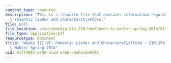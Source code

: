 ```yaml
---
content_type: resource
description: "This is a resource file that contains information regarding weeks III-VI:\
  \ romantic lieder and characterst\xFCcke."
file: null
file_location: /coursemedia/21m-250-beethoven-to-mahler-spring-2014/81ffd083e78d3cade360c8ebdcdeb748_MIT21M_250S14_Week_III-VI.pdf
file_type: application/pdf
resourcetype: Document
title: "Weeks III-VI: Romantic Lieder and Characterst\xFCcke - 21M.250 Beethoven to\
  \ Mahler Spring 2014"
uid: 81ffd083-e78d-3cad-e360-c8ebdcdeb748
---
```

